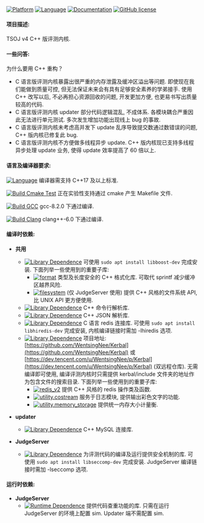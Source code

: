 
[![Platform](https://img.shields.io/badge/Platform-linux-blue.svg)]()
[![Language](https://img.shields.io/badge/Language-C%2B%2B17-blue.svg)]()
[![Documentation](https://img.shields.io/badge/Docs-doxygen-blue.svg)](https://wentsingnee.github.io/tsoj_core_cpp)
[![GitHub license](https://img.shields.io/badge/License-MIT-blue.svg)]()

#### 项目描述:
TSOJ v4 C++ 版评测内核.

#### 一些问答:
为什么要用 C++ 重构？

* C 语言版评测内核暴露出很严重的内存泄露及缓冲区溢出等问题. 即使现在我们能做到质量可控, 但无法保证未来会有具有足够安全素养的学弟接手. 使用 C++ 改写以后, 不必再担心资源回收的问题, 开发更加方便, 也更易书写出质量较高的代码.
* C 语言版评测内核 updater 部分代码逻辑混乱, 不成体系. 各模块耦合严重因此无法进行单元测试. 多次发生增加功能出现线上 bug 的事故.
* C 语言版评测内核未考虑高并发下 update 乱序导致提交数通过数错误的问题, C++ 版内核已修复此 bug.
* C 语言版评测内核不方便做多线程异步 update. C++ 版内核现已支持多线程异步处理 update 业务, 使得 update 效率提高了 60 倍以上.

#### 语言及编译器要求:
[![Language](https://img.shields.io/badge/Language-C%2B%2B17-blue.svg)]() 编译器需支持 C++17 及以上标准.

[![Build Cmake Test](https://img.shields.io/badge/Build%20tools-cmake%20%28still%20on%20test%29-orange.svg)]() 正在实验性支持通过 cmake 产生 Makefile 文件.

[![Build GCC](https://img.shields.io/badge/Build%20tools-gcc%208.2%20pass-green.svg)]() gcc-8.2.0 下通过编译.

[![Build Clang](https://img.shields.io/badge/Build%20tools-clang%206.0%20pass-green.svg)]() clang++-6.0 下通过编译.

#### 编译时依赖:
* **共用**
	* [![Library Dependence](https://img.shields.io/badge/boost-v1.69.0-blue.svg)](https://www.boost.org/) 可使用 `sudo apt install libboost-dev` 完成安装. 下面列举一些使用到的重要子库:
		* [![format](https://img.shields.io/badge/boost.format-blue.svg)](https://www.boost.org/doc/libs/1_69_0/libs/format/doc/format.html) 类型及长度安全的 C++ 格式化库. 可取代 sprintf 减少缓冲区越界风险.
		* [![filesystem](https://img.shields.io/badge/boost.filesystem-blue.svg)](https://www.boost.org/doc/libs/1_69_0/libs/filesystem/doc/index.htm) (仅 JudgeServer 使用) 提供 C++ 风格的文件系统 API, 比 UNIX API 更方便使用.
	* [![Library Dependence](https://img.shields.io/badge/cmdline-Latest-blue.svg)](https://github.com/tanakh/cmdline) C++ 命令行解析库.
	* [![Library Dependence](https://img.shields.io/badge/nlohmann%20json-v3.5.0-blue.svg)](https://github.com/nlohmann/json/releases/tag/v3.5.0) C++ JSON 解析库.
	* [![Library Dependence](https://img.shields.io/badge/hiredis-v0.13.3--2.2-blue.svg)](https://github.com/redis/hiredis/releases/tag/v0.13.3)  C 语言 redis 连接库. 可使用 `sudo apt install libhiredis-dev` 完成安装, 内核编译链接时需加 -lhiredis 选项.
	* [![Library Dependence](https://img.shields.io/badge/Kerbal-Latest-blue.svg)](https://github.com/WentsingNee/Kerbal) 项目地址:  [https://github.com/WentsingNee/Kerbal](https://github.com/WentsingNee/Kerbal)  或 [https://dev.tencent.com/u/WentsingNee/p/Kerbal](https://dev.tencent.com/u/WentsingNee/p/Kerbal) (双远程仓库). 无需编译即可使用, 编译评测内核时只需提供 kerbal/include 文件夹的地址作为包含文件的搜索目录. 下面列举一些使用到的重要子库:
		* [![redis_v2](https://img.shields.io/badge/redis_v2-blue.svg)]() 提供 C++ 风格的 redis 操作类及函数.
		* [![utility.costream](https://img.shields.io/badge/utility.costream-blue.svg)]() 服务于日志模块, 提供输出彩色文字的功能.
		* [![utility.memory_storage](https://img.shields.io/badge/utility.memory_storage-blue.svg)]() 提供统一内存大小计量衡.
        
* **updater**
	* [![Library Dependence](https://img.shields.io/badge/MySQL++-≥%20v3.2.4-blue.svg)](https://tangentsoft.com/mysqlpp/home) C++ MySQL 连接库.

* **JudgeServer**
	* [![Library Dependence](https://img.shields.io/badge/seccomp-v2.3.1--2.1ubuntu4-blue.svg)]()  为评测代码的编译及运行提供安全机制的库. 可使用 `sudo apt install libseccomp-dev` 完成安装. JudgeServer 编译链接时需加 -lseccomp 选项.


#### 运行时依赖:
* **JudgeServer**
	* [![Runtime Dependence](https://img.shields.io/badge/similarity%20tester-v3.0-blue.svg)](https://github.com/lambdafu/similarity-tester) 提供代码查重功能的库. 只需在运行 JudgeServer 的环境上配置 sim. Updater 端不需配置 sim.
